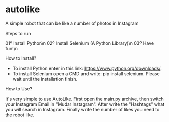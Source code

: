 # autolike
A simple robot that can be like a number of photos in Instagram

Steps to run

01º Install Python\n
02º Install Selenium (A Python Library)\n
03º Have fun!\n

How to Install?

- To install Python enter in this link: https://www.python.org/downloads/.
- To install Selenium open a CMD and write: pip install selenium. Please wait until the installation finish.


How to Use?

It's very simple to use AutoLike. First open the main.py archive, then switch your Instagram Email in "Mudar Instagram". After write the "Hashtags" what you will search in Instagram. Finally write the number of likes you need to the robot like.
